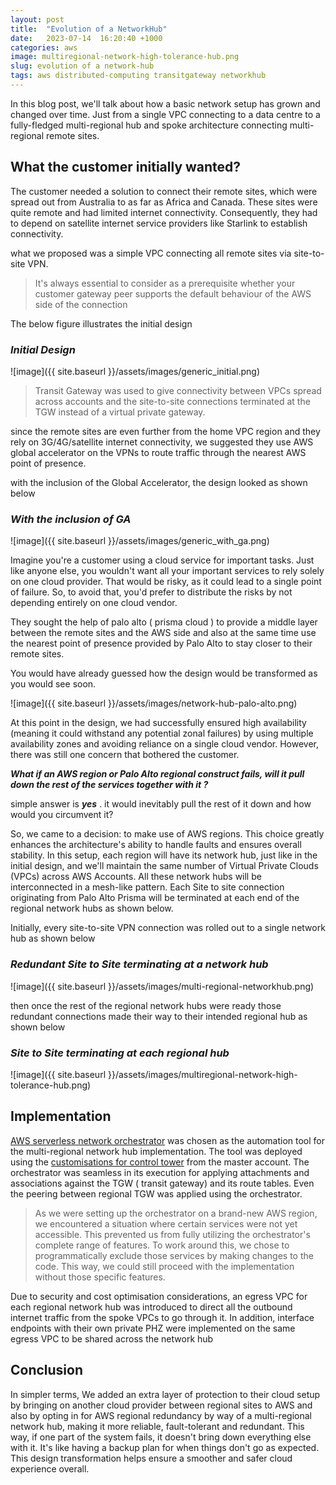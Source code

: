 ```yaml
---
layout: post
title:  "Evolution of a NetworkHub"
date:   2023-07-14  16:20:40 +1000
categories: aws
image: multiregional-network-high-tolerance-hub.png
slug: evolution of a network-hub
tags: aws distributed-computing transitgateway networkhub
---
```


In this blog post, we'll talk about how a basic network setup has grown and changed over time. Just from a single VPC connecting to a data centre to a fully-fledged multi-regional hub and spoke architecture connecting multi-regional remote sites.


## What the customer initially wanted? 

The customer needed a solution to connect their remote sites, which were spread out from Australia to as far as Africa and Canada. These sites were quite remote and had limited internet connectivity. Consequently, they had to depend on satellite internet service providers like Starlink to establish connectivity.

what we proposed was a simple VPC connecting all remote sites via site-to-site VPN. 

> It's always essential to consider as a prerequisite whether your customer gateway peer supports the default behaviour of the AWS side of the connection

The below figure illustrates the initial design 

### _Initial Design_
![image]({{ site.baseurl }}/assets/images/generic_initial.png)

> Transit Gateway was used to give connectivity between VPCs spread across accounts and the site-to-site connections terminated at the TGW instead of a virtual private gateway. 

since the remote sites are even further from the home VPC region and they rely on 3G/4G/satellite internet connectivity, we suggested they use AWS global accelerator on the VPNs to route traffic through the nearest AWS point of presence. 

with the inclusion of the Global Accelerator, the design looked as shown below 


### _With the inclusion of GA_
![image]({{ site.baseurl }}/assets/images/generic_with_ga.png)

Imagine you're a customer using a cloud service for important tasks. Just like anyone else, you wouldn't want all your important services to rely solely on one cloud provider. That would be risky, as it could lead to a single point of failure. So, to avoid that, you'd prefer to distribute the risks by not depending entirely on one cloud vendor.


They sought the help of palo alto ( prisma cloud ) to provide a middle layer between the remote sites and the AWS side and also at the same time use the nearest point of presence provided by Palo Alto to stay closer to their remote sites. 

You would have already guessed how the design would be transformed as you would see soon.


![image]({{ site.baseurl }}/assets/images/network-hub-palo-alto.png)

At this point in the design, we had successfully ensured high availability (meaning it could withstand any potential zonal failures) by using multiple availability zones and avoiding reliance on a single cloud vendor. However, there was still one concern that bothered the customer.

***What if an AWS region or Palo Alto regional construct fails, will it pull down the rest of the services together with it ?***

simple answer is **_yes_** . it would inevitably pull the rest of it down and how would you circumvent it? 

So, we came to a decision: to make use of AWS regions. This choice greatly enhances the architecture's ability to handle faults and ensures overall stability. In this setup, each region will have its network hub, just like in the initial design, and we'll maintain the same number of Virtual Private Clouds (VPCs) across AWS Accounts. All these network hubs will be interconnected in a mesh-like pattern. Each Site to site connection originating from Palo Alto Prisma will be terminated at each end of the regional network hubs as shown below.

Initially, every site-to-site VPN connection was rolled out to a single network hub as shown below 

### _Redundant Site to Site terminating at a network hub_

![image]({{ site.baseurl }}/assets/images/multi-regional-networkhub.png)

then once the rest of the regional network hubs were ready those redundant connections made their way to their intended regional hub as shown below

### _Site to Site terminating at each regional hub_

![image]({{ site.baseurl }}/assets/images/multiregional-network-high-tolerance-hub.png)


## Implementation 


[AWS serverless network orchestrator](https://github.com/aws-solutions/network-orchestration-for-aws-transit-gateway) was chosen as the automation tool for the multi-regional network hub implementation. The tool was deployed using the [customisations for control tower](https://github.com/aws-solutions/aws-control-tower-customizations) from the master account. The orchestrator was seamless in its execution for applying attachments and associations against the TGW ( transit gateway) and its route tables. Even the peering between regional TGW was applied using the orchestrator. 

> As we were setting up the orchestrator on a brand-new AWS region, we encountered a situation where certain services were not yet accessible. This prevented us from fully utilizing the orchestrator's complete range of features. To work around this, we chose to programmatically exclude those services by making changes to the code. This way, we could still proceed with the implementation without those specific features.

Due to security and cost optimisation considerations, an egress VPC for each regional network hub was introduced to direct all the outbound internet traffic from the spoke VPCs to go through it. In addition, interface endpoints with their own private PHZ were implemented on the same egress VPC to be shared across the network hub

## Conclusion

In simpler terms, We added an extra layer of protection to their cloud setup by bringing on another cloud provider between regional sites to AWS and also by opting in for AWS regional redundancy by way of a multi-regional network hub, making it more reliable, fault-tolerant and redundant. This way, if one part of the system fails, it doesn't bring down everything else with it. It's like having a backup plan for when things don't go as expected. This design transformation helps ensure a smoother and safer cloud experience overall.




